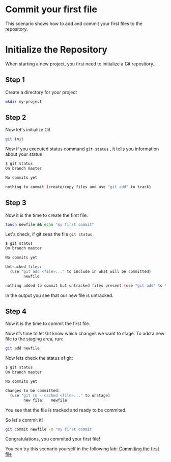 # Commit your first file
This scenario shows how to add and commit your first files to the repository.

# Initialize the Repository

When starting a new project, you first need to initialize a Git repository.

## Step 1
Create a directory for your project 
```bash
mkdir my-project
```
## Step 2
Now let's initialize Git 
```bash
git init
```

Now if you executed status command `git status` , it tells you information about your status
```bash 
$ git status
On branch master

No commits yet

nothing to commit (create/copy files and use "git add" to track)
```

## Step 3 
Now it is the time to create the first file.

```bash
touch newfile && echo "my first commit"
```

Let's check, if git sees the file `git status`

```bash
$ git status
On branch master

No commits yet

Untracked files:
  (use "git add <file>..." to include in what will be committed)
        newfile

nothing added to commit but untracked files present (use "git add" to track)
```
In the output you see that our new file is untracked.

## Step 4 
Now it is the time to commit the first file.

Now it’s time to let Git know which changes we want to stage. To add a new file to the staging area, run:
```bash
git add newfile
```

Now lets check the status of git:
```bash
$ git status
On branch master

No commits yet

Changes to be committed:
  (use "git rm --cached <file>..." to unstage)
        new file:   newfile
```
You see that the file is tracked and ready to be commited.

So let's commit it!
```bash
git commit newfile -m "my first commit
```

Congratulations, you commited your first file!


You can try this scenario yourself in the following lab: [Commiting the first file](https://killercoda.com/pawelpiwosz/course/gitFundamentals/git-03-repo-init)
